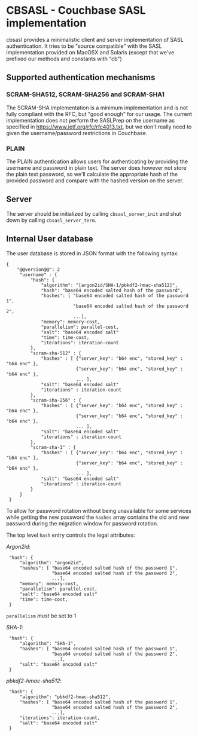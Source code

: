 # CBSASL - Couchbase SASL implementation

cbsasl provides a minimalistic client and server implementation of SASL
authentication. It tries to be "source compatible" with the SASL
implementation provided on MacOSX and Solaris (except that we've
prefixed our methods and constants with "cb")

## Supported authentication mechanisms

### SCRAM-SHA512, SCRAM-SHA256 and SCRAM-SHA1

The SCRAM-SHA implementation is a minimum implementation and is not fully
compliant with the RFC, but "good enough" for our usage. The current
implementation does not perform the SASLPrep on the username as specified
in https://www.ietf.org/rfc/rfc4013.txt, but we don't really need to
given the username/password restrictions in Couchbase.

### PLAIN

The PLAIN authentication allows users for authenticating by providing
the username and password in plain text. The server does however not
store the plain text password, so we'll calculate the appropriate hash
of the provided password and compare with the hashed version on the server.

## Server

The server should be initialized by calling `cbsasl_server_init` and shut
down by calling `cbsasl_server_term`.

## Internal User database

The user database is stored in JSON format with the following syntax:

    {
        "@@version@@": 2
         "username" : {
             "hash": {
                 "algorithm": "[argon2id/SHA-1/pbkdf2-hmac-sha512]",
                 "hash": "base64 encoded salted hash of the password",
                 "hashes": [ "base64 encoded salted hash of the password 1",
                             "base64 encoded salted hash of the password 2",
                             ...],
                 "memory": memory-cost,
                 "parallelism": parallel-cost,
                 "salt": "base64 encoded salt"
                 "time": time-cost,
                 "iterations": iteration-count
             },
             "scram-sha-512" : {
                 "hashes" : [ {"server_key": "b64 enc", "stored_key" : "b64 enc" },
                              {"server_key": "b64 enc", "stored_key" : "b64 enc" },
                              ... ],
                 "salt": "base64 encoded salt"
                 "iterations" : iteration-count
             },
             "scram-sha-256" : {
                 "hashes" : [ {"server_key": "b64 enc", "stored_key" : "b64 enc" },
                              {"server_key": "b64 enc", "stored_key" : "b64 enc" },
                              ... ],
                 "salt": "base64 encoded salt"
                 "iterations" : iteration-count
             },
             "scram-sha-1" : {
                 "hashes" : [ {"server_key": "b64 enc", "stored_key" : "b64 enc" },
                              {"server_key": "b64 enc", "stored_key" : "b64 enc" },
                              ... ],
                 "salt": "base64 encoded salt"
                 "iterations" : iteration-count
             }
         }
     }

To allow for password rotation without being unavailable for some services
while getting the new password the `hashes` array contains the old and new
password during the migration window for password rotation.

The top level `hash` entry controls the legal attributes:

*Argon2id*:

     "hash": {
         "algorithm": "argon2id",
         "hashes": [ "base64 encoded salted hash of the password 1",
                     "base64 encoded salted hash of the password 2",
                     ...],
         "memory": memory-cost,
         "parallelism": parallel-cost,
         "salt": "base64 encoded salt"
         "time": time-cost,
     }

`parallelism` *must* be set to 1

*SHA-1*:

     "hash": {
         "algorithm": "SHA-1",
         "hashes": [ "base64 encoded salted hash of the password 1",
                     "base64 encoded salted hash of the password 2",
                     ...],
         "salt": "base64 encoded salt"
     }

*pbkdf2-hmac-sha512*:

     "hash": {
         "algorithm": "pbkdf2-hmac-sha512",
         "hashes": [ "base64 encoded salted hash of the password 1",
                     "base64 encoded salted hash of the password 2",
                     ...],
         "iterations": iteration-count,
         "salt": "base64 encoded salt"
     }
